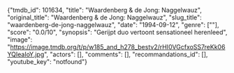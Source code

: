 {"tmdb_id": 101634, "title": "Waardenberg & de Jong: Naggelwauz", "original_title": "Waardenberg & de Jong: Naggelwauz", "slug_title": "waardenberg-de-jong-naggelwauz", "date": "1994-09-12", "genre": [""], "score": "0.0/10", "synopsis": "Gerijpt duo vertoont sensationeel herenleed", "image": "https://image.tmdb.org/t/p/w185_and_h278_bestv2/rHI0VGcfxoSS7reKk06YQIeaIoY.jpg", "actors": [], "comments": [], "recommandations_id": [], "youtube_key": "notfound"}